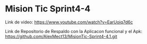 # Mision Tic Sprint4-4

Link de video: https://www.youtube.com/watch?v=EarUoiq7d6c 

Link de Repositorio de Respaldo con la Aplicacon funcional y el Apk: https://github.com/AlexMect13/MisionTic-Sprint4-4.1.git 
